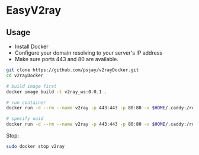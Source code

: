 # EasyV2ray

## Usage

* Install Docker
* Configure your domain resolving to your server's IP address
* Make sure ports 443 and 80 are available.

``` bash
git clone https://github.com/psjay/v2rayDocker.git
cd v2rayDocker

# build image first
docker image build -t v2ray_ws:0.0.1 .

# run container
docker run -d --rm --name v2ray -p 443:443 -p 80:80 -v $HOME/.caddy:/root/.caddy v2ray_ws:0.0.1 YOURDOMAIN.COM V2RAY_WS && sleep 3s && sudo docker logs v2ray

# specify uuid
docker run -d --rm --name v2ray -p 443:443 -p 80:80 -v $HOME/.caddy:/root/.caddy v2ray_ws:0.0.1 YOURDOMAIN.COM V2RAY_WS UUID && sleep 3s && sudo docker logs v2ray
```

Stop:

``` bash
sudo docker stop v2ray
```
